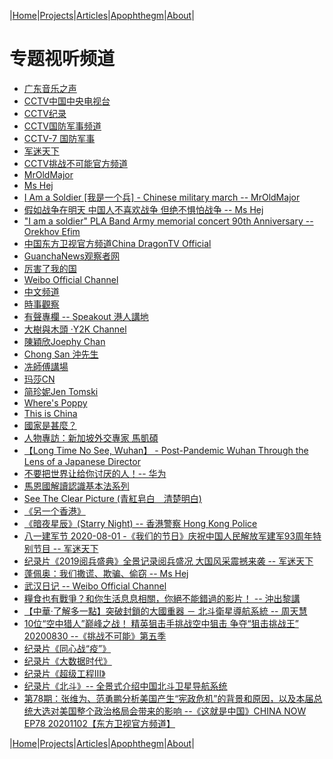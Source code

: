 |[Home](/README.md)|[Projects](/projects.md)|[Articles](/articles.md)|[Apophthegm](/apophthegm.md)|[About](/about.md)|

# 专题视听频道  

- [广东音乐之声](https://www.qingting.fm/radios/1260/)  
- [CCTV中国中央电视台](https://www.youtube.com/user/zhongguohaogequ)  
- [CCTV纪录](https://www.youtube.com/channel/UCAYkj2Fz9EvAe2fGJEGMXnQ)  
- [CCTV国防军事频道](https://tv.cctv.com/cctv7/index.shtml)  
- [CCTV-7 国防军事](https://tv.cctv.com/live/cctv7/)  
- [军迷天下](https://www.youtube.com/user/militarycntv)  
- [CCTV挑战不可能官方频道](https://www.youtube.com/channel/UC3HLhJGcc_0Vse2UncGnxcQ)  
- [MrOldMajor](https://www.youtube.com/channel/UCA3l6zrqo85jdxOlj9xVveg)  
- [Ms Hej](https://www.youtube.com/channel/UCvH_kUmAVDP3gyOcfybyqug)  
- [I Am a Soldier [我是一个兵] - Chinese military march --  MrOldMajor](https://www.youtube.com/watch?v=nZmwW3ddkAY)  
- [假如战争在明天 中国人不喜欢战争 但绝不惧怕战争 -- Ms Hej](https://www.youtube.com/watch?v=fDPKNLI6f34)  
- ["I am a soldier" PLA Band Army memorial concert 90th Anniversary --  Orekhov Efim
](https://www.youtube.com/watch?v=vRNw3PfKO_A)  
- [中国东方卫视官方频道China DragonTV Official](https://www.youtube.com/channel/UCJ06BguWKS5GJsEue7u79PQ)  
- [GuanchaNews观察者网](https://www.youtube.com/channel/UCJncdiH3BQUBgCroBmhsUhQ)  
- [厉害了我的国](https://www.youtube.com/channel/UC0zGScLEqQ_ggw23iIBIZoA)  
- [Weibo Official Channel](https://www.youtube.com/channel/UCpU9eMYJE6o2CnqDmKF0g8A)  
- [中文频道](https://www.youtube.com/channel/UCRTGWdUUzPelVPTLKd5OhQA)  
- [時事觀察](http://www.singtao.tv/main/category/newsreport/situation/)  
- [有聲專欄 -- Speakout 港人講地](https://www.youtube.com/playlist?list=PL50ryNxlMBN5kwOJ_DvTeNXhBrQRbm9N6)  
- [大樹與木頭 ‧Y2K Channel](https://www.youtube.com/channel/UCFfLWSnUCblI4Lpsph7H1lA)  
- [陳穎欣Joephy Chan](https://www.youtube.com/channel/UCvlBe-TQfjLFINSSYQt9Tjg)  
- [Chong San 沖先生](https://www.youtube.com/channel/UCsGqE-IVUCwyyi_WRsvVLJg)  
- [冼師傅講場](https://www.youtube.com/channel/UCFRBCHEqZNJ2Rb1IjrCC8Zw)  
- [玛莎CN](https://www.youtube.com/channel/UCmSefgK3FoLgyIJ25kjJ83g)  
- [简珍妮Jen Tomski ](https://www.youtube.com/channel/UCl8bWkHJc6v4S8FIqNHWQOQ)  
- [Where's Poppy](https://www.youtube.com/channel/UCAy4rN2oe57nR-NJzkm3qvw)  
- [This is China](https://samiux.blogspot.com/2016/09/video-this-is-china.html)  
- [國家是甚麼？](https://samiux.blogspot.com/2018/06/blog-post_14.html)  
- [人物專訪：新加坡外交專家 馬凱碩](https://samiux.blogspot.com/2018/08/blog-post_13.html)  
- [【Long Time No See, Wuhan】 - Post-Pandemic Wuhan Through the Lens of a Japanese Director](https://samiux.blogspot.com/2020/07/long-time-no-see-wuhan-post-pandemic.html)  
- [ 不要把世界让给你讨厌的人！-- 华为 ](https://samiux.blogspot.com/2020/07/blog-post_30.html)  
- [馬恩國解讀認識基本法系列](https://samiux.blogspot.com/2018/08/blog-post_1.html)  
- [See The Clear Picture (青紅皂白　清楚明白)](https://samiux.blogspot.com/2020/01/so-called-peaceful-demands-changed-to.html)  
- [《另一个香港》](https://samiux.blogspot.com/2020/05/blog-post_18.html)  
- [《暗夜星辰》(Starry Night) -- 香港警察 Hong Kong Police](https://samiux.blogspot.com/2020/07/starry-night-hong-kong-police.html)  
- [八一建军节 2020-08-01 -《我们的节日》庆祝中国人民解放军建军93周年特别节目 -- 军迷天下](https://samiux.blogspot.com/2020/08/2020-08-01-93.html)  
- [纪录片《2019阅兵盛典》全景记录阅兵盛况 大国风采震撼来袭 -- 军迷天下](https://www.youtube.com/watch?v=RD7ft6Ll5Dw)  
- [蓬佩奥：我们撒谎、欺骗、偷窃 --  Ms Hej](https://www.youtube.com/watch?v=DKGU6ENYFA4)  
- [武汉日记 -- Weibo Official Channel](https://samiux.blogspot.com/2020/08/weibo-official-channel.html)  
- [糧食也有戰爭？和你生活息息相關，你絕不能錯過的影片！ -- 沖出黎講](https://www.youtube.com/watch?v=sCvi5gsMYDI)  
- [【中華‧了解多一點】突破封鎖的大國重器 － 北斗衛星導航系統 -- 周天慧](https://hkgpao.com/articles/1015111)  
- [10位“空中猎人”巅峰之战！ 精英狙击手挑战空中狙击 争夺“狙击挑战王” 20200830 --《挑战不可能》第五季](https://www.youtube.com/watch?v=ZuayIXXgN8w)  
- [纪录片《同心战“疫”》](https://samiux.blogspot.com/2020/09/blog-post.html)  
- [纪录片《大数据时代》](https://samiux.blogspot.com/2020/09/blog-post_12.html)  
- [纪录片《超级工程Ⅲ》](https://samiux.blogspot.com/2020/09/blog-post_5.html)  
- [纪录片《北斗》-- 全景式介绍中国北斗卫星导航系统](https://samiux.blogspot.com/2020/10/blog-post_66.html)  
- [第78期：张维为、范勇鹏分析美国产生“宪政危机”的背景和原因，以及本届总统大选对美国整个政治格局会带来的影响 --《这就是中国》CHINA NOW EP78 20201102【东方卫视官方频道】](https://samiux.blogspot.com/2020/11/78-china-now-ep78-20201102.html)  

|[Home](/README.md)|[Projects](/projects.md)|[Articles](/articles.md)|[Apophthegm](/apophthegm.md)|[About](/about.md)|

